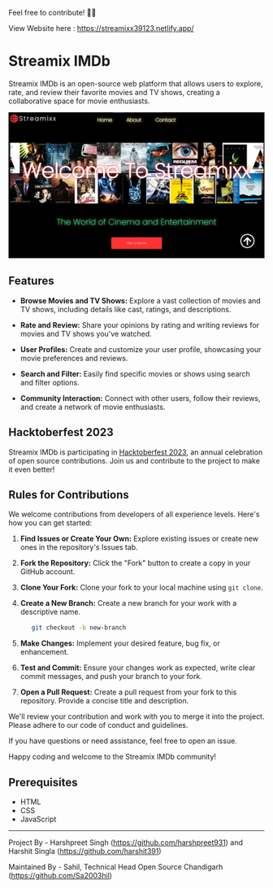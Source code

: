 Feel free to contribute! 🌈✨

View Website here : https://streamixx39123.netlify.app/

# Streamix IMDb

Streamix IMDb is an open-source web platform that allows users to explore, rate, and review their favorite movies and TV shows, creating a collaborative space for movie enthusiasts.

[![Streamix IMDb Screenshot](./Data/logo/new.jpg)](https://streamixx39123.netlify.app/)

## Features

- **Browse Movies and TV Shows:** Explore a vast collection of movies and TV shows, including details like cast, ratings, and descriptions.

- **Rate and Review:** Share your opinions by rating and writing reviews for movies and TV shows you've watched.

- **User Profiles:** Create and customize your user profile, showcasing your movie preferences and reviews.

- **Search and Filter:** Easily find specific movies or shows using search and filter options.

- **Community Interaction:** Connect with other users, follow their reviews, and create a network of movie enthusiasts.

## Hacktoberfest 2023

Streamix IMDb is participating in [Hacktoberfest 2023](https://hacktoberfest.digitalocean.com/), an annual celebration of open source contributions. Join us and contribute to the project to make it even better!

## Rules for Contributions

We welcome contributions from developers of all experience levels. Here's how you can get started:

1. **Find Issues or Create Your Own:** Explore existing issues or create new ones in the repository's Issues tab.

2. **Fork the Repository:** Click the "Fork" button to create a copy in your GitHub account.

3. **Clone Your Fork:** Clone your fork to your local machine using `git clone`.

4. **Create a New Branch:** Create a new branch for your work with a descriptive name.
   ```bash
      git checkout -b new-branch
   ```

6. **Make Changes:** Implement your desired feature, bug fix, or enhancement.

7. **Test and Commit:** Ensure your changes work as expected, write clear commit messages, and push your branch to your fork.

8. **Open a Pull Request:** Create a pull request from your fork to this repository. Provide a concise title and description.

We'll review your contribution and work with you to merge it into the project. Please adhere to our code of conduct and guidelines.

If you have questions or need assistance, feel free to open an issue.

Happy coding and welcome to the Streamix IMDb community!

## Prerequisites

- HTML
- CSS
- JavaScript



---
Project By - Harshpreet Singh (https://github.com/harshpreet931) and Harshit Singla (https://github.com/harshit391)

Maintained By - Sahil, Technical Head Open Source Chandigarh (https://github.com/Sa2003hil)



